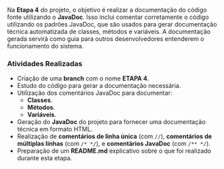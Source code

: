 Na **Etapa 4** do projeto, o objetivo é realizar a documentação do código fonte utilizando o **JavaDoc**. Isso inclui comentar corretamente o código utilizando os padrões JavaDoc, que são usados para gerar documentação técnica automatizada de classes, métodos e variáveis. A documentação gerada servirá como guia para outros desenvolvedores entenderem o funcionamento do sistema.

### Atividades Realizadas

- Criação de uma **branch** com o nome **ETAPA 4**.
- Estudo do código para gerar a documentação necessária.
- Utilização dos comentários JavaDoc para documentar:
  - **Classes**.
  - **Métodos**.
  - **Variáveis**.
- Geração do **JavaDoc** do projeto para fornecer uma documentação técnica em formato HTML.
- Realização de **comentários de linha única** (com `//`), **comentários de múltiplas linhas** (com `/* */`), e **comentários JavaDoc** (com `/** */`).
- Preparação de um **README.md** explicativo sobre o que foi realizado durante esta etapa.